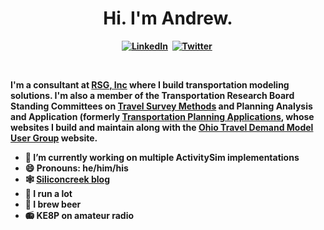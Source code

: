 <p>
  <h1 align="center"><b>Hi. I'm Andrew.</h1>
</p>
<p align="center">
<a href="https://www.linkedin.com/in/andrewrohne/"><img src="https://img.shields.io/badge/linkedin-%230077B5.svg?&style=for-the-badge&logo=linkedin&logoColor=white" alt="LinkedIn" /></a>&nbsp;
<a href="https://twitter.com/AndrewTheTM"><img src="https://img.shields.io/badge/Twitter-1DA1F2?style=for-the-badge&logo=twitter&logoColor=white" alt="Twitter" /></a>&nbsp;
</p>
<br />

I'm a consultant at [RSG, Inc](https://rsginc.com/) where I build transportation modeling solutions. I'm also a member of the Transportation Research Board Standing Committees on [Travel Survey Methods](https://www.travelsurveymethods.org/) and Planning Analysis and Application (formerly [Transportation Planning Applications](https://trbappcon.org/), whose websites I build and maintain along with the [Ohio Travel Demand Model User Group](https://www.otdmug.org/) website.

- 🔭 I’m currently working on multiple ActivitySim implementations
- 😄 Pronouns: he/him/his
- 🕸️ [Siliconcreek blog](https://www.siliconcreek.net)
- 🏃 I run a lot
- 🍺 I brew beer
- 📻 KE8P on amateur radio 
